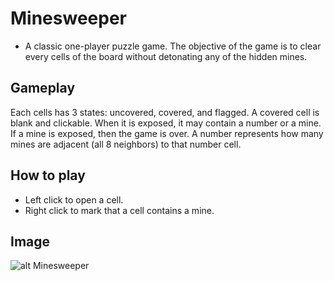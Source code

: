 # Minesweeper
* A classic one-player puzzle game. The objective of the game is to clear every cells of the board without detonating any of the hidden mines.

## Gameplay
Each cells has 3 states: uncovered, covered, and flagged. A covered cell is blank and clickable.
When it is exposed, it may contain a number or a mine. If a mine is exposed, then the game is over.
A number represents how many mines are adjacent (all 8 neighbors) to that number cell.

## How to play
* Left click to open a cell.
* Right click to mark that a cell contains a mine.

## Image
![alt Minesweeper](https://github.com/LittleStar21/SortingVisualizer/blob/master/img/minesweeper.png)
